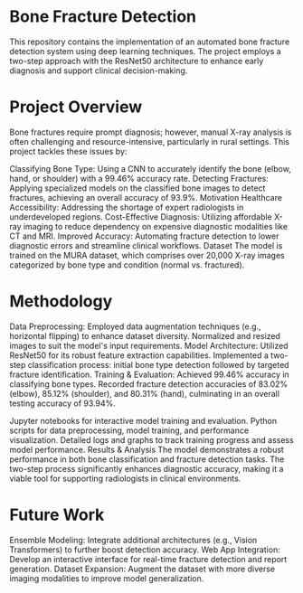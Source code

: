 # Bone Fracture Detection
This repository contains the implementation of an automated bone fracture detection system using deep learning techniques. The project employs a two-step approach with the ResNet50 architecture to enhance early diagnosis and support clinical decision-making.

# Project Overview
Bone fractures require prompt diagnosis; however, manual X-ray analysis is often challenging and resource-intensive, particularly in rural settings. This project tackles these issues by:

Classifying Bone Type: Using a CNN to accurately identify the bone (elbow, hand, or shoulder) with a 99.46% accuracy rate.
Detecting Fractures: Applying specialized models on the classified bone images to detect fractures, achieving an overall accuracy of 93.9%.
Motivation
Healthcare Accessibility: Addressing the shortage of expert radiologists in underdeveloped regions.
Cost-Effective Diagnosis: Utilizing affordable X-ray imaging to reduce dependency on expensive diagnostic modalities like CT and MRI.
Improved Accuracy: Automating fracture detection to lower diagnostic errors and streamline clinical workflows.
Dataset
The model is trained on the MURA dataset, which comprises over 20,000 X-ray images categorized by bone type and condition (normal vs. fractured).

# Methodology
Data Preprocessing:
Employed data augmentation techniques (e.g., horizontal flipping) to enhance dataset diversity.
Normalized and resized images to suit the model's input requirements.
Model Architecture:
Utilized ResNet50 for its robust feature extraction capabilities.
Implemented a two-step classification process: initial bone type detection followed by targeted fracture identification.
Training & Evaluation:
Achieved 99.46% accuracy in classifying bone types.
Recorded fracture detection accuracies of 83.02% (elbow), 85.12% (shoulder), and 80.31% (hand), culminating in an overall testing accuracy of 93.94%.

Jupyter notebooks for interactive model training and evaluation.
Python scripts for data preprocessing, model training, and performance visualization.
Detailed logs and graphs to track training progress and assess model performance.
Results & Analysis
The model demonstrates a robust performance in both bone classification and fracture detection tasks. The two-step process significantly enhances diagnostic accuracy, making it a viable tool for supporting radiologists in clinical environments.

# Future Work
Ensemble Modeling: Integrate additional architectures (e.g., Vision Transformers) to further boost detection accuracy.
Web App Integration: Develop an interactive interface for real-time fracture detection and report generation.
Dataset Expansion: Augment the dataset with more diverse imaging modalities to improve model generalization.
